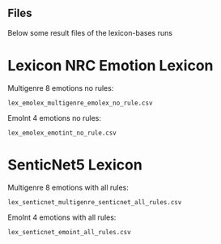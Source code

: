 ## Files
Below some result files of the  lexicon-bases runs
 
# Lexicon NRC Emotion Lexicon
Multigenre 8 emotions no rules:

    lex_emolex_multigenre_emolex_no_rule.csv
    
EmoInt 4 emotions no rules:

    lex_emolex_emotint_no_rule.csv

# SenticNet5 Lexicon
Multigenre 8 emotions with all rules:

    lex_senticnet_multigenre_senticnet_all_rules.csv

EmoInt 4 emotions with all rules:

    lex_senticnet_emoint_all_rules.csv